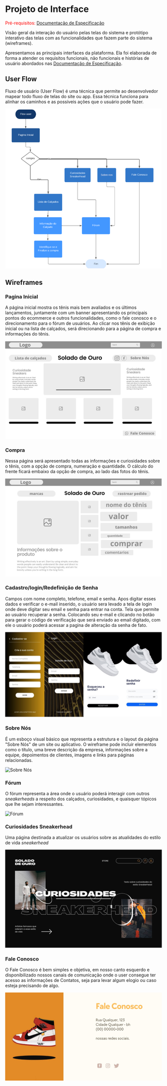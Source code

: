 
# Projeto de Interface

<span style="color:red">Pré-requisitos: <a href="2-Especificação do Projeto.md"> Documentação de Especificação</a></span>

Visão geral da interação do usuário pelas telas do sistema e protótipo interativo das telas com as funcionalidades que fazem parte do sistema (wireframes).

 Apresentamos as principais interfaces da plataforma. Ela foi elaborada de forma a atender os requisitos funcionais, não funcionais e histórias de usuário abordados nas <a href="2-Especificação do Projeto.md"> Documentação de Especificação</a>.

## User Flow
Fluxo de usuário (User Flow) é uma técnica que permite ao desenvolvedor mapear todo fluxo de telas do site ou app. Essa técnica funciona para alinhar os caminhos e as possíveis ações que o usuário pode fazer.

![Exemplo de UserFlow](img/UserFlow.png)



## Wireframes

### Pagina Inicial
A página inicial mostra os tênis mais bem avaliados e os últimos lançamentos, juntamente com um banner apresentando os principais pontos do ecommerce e outros funcionalidades, como o fale conosco e o direcionamento para o fórum de usuários. Ao clicar nos tênis de exibição inicial ou na lista de calçados, será direcionando para a página de compra e informações do tênis.

![Tela Inicial](img/PaginaInicial.jpg)



### Compra
Nessa página será apresentado  todas as informações e curiosidades sobre o tênis, com a opção de compra, numeração e quantidade. O cálculo do frente ficará embaixo da opção de compra, ao lado das fotos do tênis.

![Tela de Compra](img/Informações.jpg)



### Cadastro/login/Redefinição de Senha

Campos com nome completo, telefone, email e senha. Apos digitar esses dados e verificar o e-mail inserido, o usuário sera levado a tela de login onde deve digitar seu email e senha para entrar na conta.
Tela que permite ao usuário recuperar a senha. Colocando seu e-mail e clicando no botão para gerar o código de verificação que será enviado ao email digitado, com ele o usuário poderá acessar a pagina de alteração da senha de fato.

![Tela de Cadastro](img/Cadastro.jpg)



### Sobre Nós
É um esboço visual básico que representa a estrutura e o layout da página "Sobre Nós" de um site ou aplicativo.
O wireframe pode incluir elementos como o título, uma breve descrição da empresa, informações sobre a equipe, depoimentos de clientes, imagens e links para páginas relacionadas.

![Sobre Nós](img/SobreNós.jpg)



### Fórum
O fórum representa a área onde o usuário poderá interagir com outros _sneakerheads_ a respeito dos calçados, curiosidades, e quaisquer tópicos que lhe sejam interessantes.

![Fórum](img/Fórum.jpg)



### Curiosidades Sneakerhead
Uma página destinada a atualizar os usuários sobre as atualidades do estilo de vida _sneakerhead_

![Curiosidades](img/Curiosidades.jpg)



### Fale Conosco
O Fale Conosco é bem simples e objetiva, em nosso canto esquerdo e disponibilizado nossos canais de comunicação onde o user consegue ter acesso as informações de Contatos, seja para levar algum elogio ou caso esteja precisando de algo.

![Fale Conosco](img/FaleConosco.jpg)

